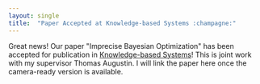 ```yaml
---
layout: single
title:  "Paper Accepted at Knowledge-based Systems :champagne:"
---
```




Great news! Our paper "Imprecise Bayesian Optimization" has been accepted for publication in [Knowledge-based Systems](https://www.sciencedirect.com/journal/knowledge-based-systems)! This is joint work with my supervisor Thomas Augustin. I will link the paper here once the camera-ready version is available.